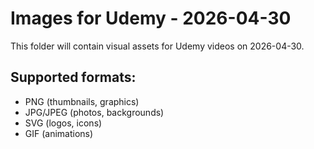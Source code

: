 # Images for Udemy - 2026-04-30

This folder will contain visual assets for Udemy videos on 2026-04-30.

## Supported formats:
- PNG (thumbnails, graphics)
- JPG/JPEG (photos, backgrounds)
- SVG (logos, icons)
- GIF (animations)
